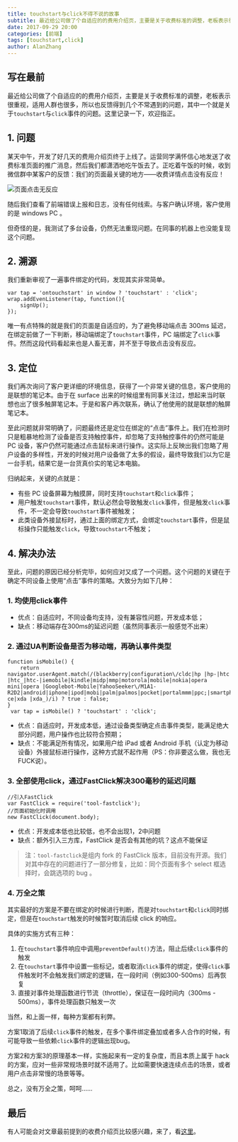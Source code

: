 ```yaml
---
title: touchstart与click不得不说的故事
subtitle: 最近给公司做了个自适应的的费用介绍页，主要是关于收费标准的调整，老板表示很重视，适用人群也很多，所以也反馈得到几个不常遇到的问题。
date: 2017-09-29 20:00
categories: [前端]
tags: [touchstart,click]
author: AlanZhang
---
```


## 写在最前

最近给公司做了个自适应的的费用介绍页，主要是关于收费标准的调整，老板表示很重视，适用人群也很多，所以也反馈得到几个不常遇到的问题，其中一个就是关于`touchstart`与`click`事件的问题。这里记录一下，欢迎指正。

## 1. 问题

某天中午，开发了好几天的费用介绍页终于上线了。运营同学满怀信心地发送了收费标准页面的推广消息，然后我们都潇洒地吃午饭去了。正吃着午饭的时候，收到微信群中某客户的反馈：我们的页面最关键的地方——收费详情点击没有反应！

![页面点击无反应](/images/2017-09-29-touchstart-click/1.png)

随后我们查看了前端错误上报和日志，没有任何线索。与客户确认环境，客户使用的是 windows PC 。

但奇怪的是，我测试了多台设备，仍然无法重现问题。在同事的机器上也没能复现这个问题。

## 2. 溯源

我们重新审视了一遍事件绑定的代码，发现其实非常简单。

```
var tap = 'ontouchstart' in window ? 'touchstart' : 'click';
wrap.addEvenListener(tap, function(){
    signUp();
});
```

唯一有点特殊的就是我们的页面是自适应的，为了避免移动端点击 300ms 延迟，在绑定前做了一下判断，移动端绑定了`touchstart`事件，PC 端绑定了`click`事件。然而这段代码看起来也是人畜无害，并不至于导致点击没有反应。

<!-- more -->

## 3. 定位

我们再次询问了客户更详细的环境信息，获得了一个非常关键的信息，客户使用的是联想的笔记本。由于在 surface 出来的时候组里有同事关注过，想起来当时联想也出了很多触屏笔记本。于是和客户再次联系，确认了他使用的就是联想的触屏笔记本。

至此问题就非常明确了，问题最终还是定位在绑定的“点击”事件上。我们在检测时只是粗暴地检测了设备是否支持触控事件，却忽略了支持触控事件的仍然可能是 PC 设备，客户仍然可能通过点击鼠标来进行操作。这实际上反映出我们忽略了用户设备的多样性，开发的时候对用户设备做了太多的假设，最终导致我们以为它是一台手机，结果它是一台货真价实的笔记本电脑。

归纳起来，关键的点就是：

- 有些 PC 设备屏幕为触摸屏，同时支持`touchstart`和`click`事件；
- 用户触发`touchstart`事件，默认必然会导致触发`click`事件，但是触发`click`事件，不一定会导致`touchstart`事件被触发；
- 此类设备外接鼠标时，通过上面的绑定方式，会绑定`touchstart`事件，但是鼠标操作只能触发`click`，导致`touchstart`不触发；

## 4. 解决办法

至此，问题的原因已经分析完毕，如何应对又成了一个问题。这个问题的关键在于确定不同设备上使用“点击”事件的策略。大致分为如下几种：

### 1. 均使用click事件

- 优点：自适应时，不同设备均支持，没有兼容性问题，开发成本低；
- 缺点：移动端存在300ms的延迟问题（虽然同事表示一般感觉不出来）

### 2. 通过UA判断设备是否为移动端，再确认事件类型
    
```
function isMobile() {
    return navigator.userAgent.match(/(blackberry|configuration\/cldc|hp |hp-|htc |htc_|htc-|iemobile|kindle|midp|mmp|motorola|mobile|nokia|opera mini|opera |Googlebot-Mobile|YahooSeeker\/M1A1-R2D2|android|iphone|ipod|mobi|palm|palmos|pocket|portalmmm|ppc;|smartphone|sonyericsson|sqh|spv|symbian|treo|up.browser|up.link|vodafone|windows ce|xda |xda_)/i) ? true : false;
}
 var tap = isMobile() ? 'touchstart' : 'click';
```

- 优点：自适应时，开发成本低，通过设备类型确定点击事件类型，能满足绝大部分问题，用户操作也比较符合预期；
- 缺点：不能满足所有情况，如果用户给 iPad 或者 Android 手机（认定为移动设备）外接鼠标进行操作，这种方式就不起作用（PS：你非要这么做，我也无FUCK说）。

### 3. 全部使用click，通过FastClick解决300毫秒的延迟问题

```
//引入FastClick
var FastClick = require('tool-fastclick');
//页面初始化时调用
new FastClick(document.body);
```

- 优点：开发成本低也比较低，也不会出现1，2中问题 
- 缺点：额外引入三方库，FastClick 是否会有其他的坑？这点不能保证

> 注：`tool-fastclick`是组内 fork 的 FastClick 版本，目前没有开源。我们对其中存在的问题进行了一部分修复，比如：同个页面有多个 select 框选择时，会跳选项的 bug 。

### 4. 万全之策

其实最好的方案是不要在绑定的时候进行判断，而是对`touchstart`和`click`同时绑定，但是在`touchstart`触发的时候暂时取消后续 click 的响应。

具体的实施方式有三种：

1. 在`touchstart`事件响应中调用`preventDefault()`方法，阻止后续`click`事件的触发
2. 在`touchstart`事件中设置一些标记，或者取消`click`事件的绑定，使得`click`事件触发时不会触发我们绑定的逻辑，在一段时间（例如300-500ms）后再恢复
3. 直接对事件处理函数进行节流（throttle），保证在一段时间内（300ms - 500ms），事件处理函数只触发一次

当然，和上面一样，每种方案都有利弊。

方案1取消了后续`click`事件的触发，在多个事件绑定叠加或者多人合作的时候，有可能导致一些依赖`click`事件的逻辑出现bug。

方案2和方案3的原理基本一样，实施起来有一定的复杂度，而且本质上属于 hack 的方案，应对一些非常规场景时就不适用了。比如需要快速连续点击的场景，或者用户点击非常慢的场景等等。

总之，没有万全之策，呵呵……

## 最后

有人可能会对文章最前提到的收费介绍页比较感兴趣，来了，看[这里](https://www.futu5.com/about/commissionnew)。
